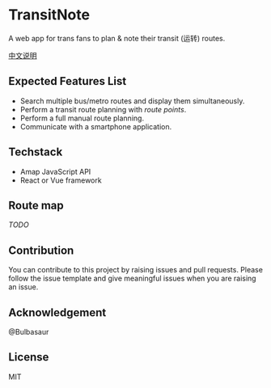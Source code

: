 # TransitNote
A web app for trans fans to plan & note their transit (运转) routes.

[中文说明](README-CN.md)

## Expected Features List

* Search multiple bus/metro routes and display them simultaneously.
* Perform a transit route planning with *route points*.
* Perform a full manual route planning.
* Communicate with a smartphone application.

## Techstack

* Amap JavaScript API
* React or Vue framework

## Route map

*TODO*

## Contribution

You can contribute to this project by raising issues and pull requests. Please follow the issue template and give meaningful issues when you are raising an issue.

## Acknowledgement

@Bulbasaur

## License

MIT

